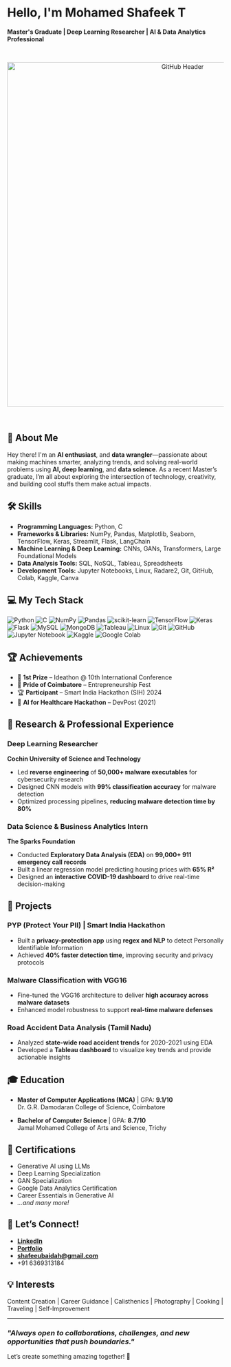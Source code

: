# Hello, I'm Mohamed Shafeek T  

**Master's Graduate | Deep Learning Researcher | AI & Data Analytics Professional**

<br><p align="center">
  <img src="https://img.freepik.com/premium-photo/coder-developing-animated-html5-canvas-dynamic-digital-content-creation_1166177-13875.jpg?size=626&ext=jpg" alt="GitHub Header" width="800" />
</p><br>  



## 🚀 **About Me**  

Hey there! I'm an **AI enthusiast**, and **data wrangler**—passionate about making machines smarter, analyzing trends, and solving real-world problems using **AI, deep learning**, and **data science**. As a recent Master’s graduate, I’m all about exploring the intersection of technology, creativity, and building cool stuffs them make actual impacts.  


## 🛠 **Skills**  

- **Programming Languages:** Python, C  
- **Frameworks & Libraries:** NumPy, Pandas, Matplotlib, Seaborn, TensorFlow, Keras, Streamlit, Flask, LangChain  
- **Machine Learning & Deep Learning:** CNNs, GANs, Transformers, Large Foundational Models  
- **Data Analysis Tools:** SQL, NoSQL, Tableau, Spreadsheets  
- **Development Tools:** Jupyter Notebooks, Linux, Radare2, Git, GitHub, Colab, Kaggle, Canva

## 💻 My Tech Stack

![Python](https://img.shields.io/badge/python-%23333333.svg?style=for-the-badge&logo=python&logoColor=white)
![C](https://img.shields.io/badge/c-%23333333.svg?style=for-the-badge&logo=c&logoColor=white)
![NumPy](https://img.shields.io/badge/numpy-%23333333.svg?style=for-the-badge&logo=numpy&logoColor=white)
![Pandas](https://img.shields.io/badge/pandas-%23333333.svg?style=for-the-badge&logo=pandas&logoColor=white)
![scikit-learn](https://img.shields.io/badge/scikit--learn-%23333333.svg?style=for-the-badge&logo=scikit-learn&logoColor=white)
![TensorFlow](https://img.shields.io/badge/TensorFlow-%23333333.svg?style=for-the-badge&logo=TensorFlow&logoColor=white)
![Keras](https://img.shields.io/badge/Keras-%23333333.svg?style=for-the-badge&logo=Keras&logoColor=white)
![Flask](https://img.shields.io/badge/flask-%23333333.svg?style=for-the-badge&logo=flask&logoColor=white)
![MySQL](https://img.shields.io/badge/mysql-%23333333.svg?style=for-the-badge&logo=mysql&logoColor=white)
![MongoDB](https://img.shields.io/badge/MongoDB-%23333333.svg?style=for-the-badge&logo=mongodb&logoColor=white)
![Tableau](https://img.shields.io/badge/Tableau-%23333333.svg?style=for-the-badge&logo=Tableau&logoColor=white)
![Linux](https://img.shields.io/badge/Linux-%23333333.svg?style=for-the-badge&logo=linux&logoColor=white)
![Git](https://img.shields.io/badge/git-%23333333.svg?style=for-the-badge&logo=git&logoColor=white)
![GitHub](https://img.shields.io/badge/github-%23333333.svg?style=for-the-badge&logo=github&logoColor=white)
![Jupyter Notebook](https://img.shields.io/badge/jupyter-%23333333.svg?style=for-the-badge&logo=jupyter&logoColor=white)
![Kaggle](https://img.shields.io/badge/Kaggle-%23333333.svg?style=for-the-badge&logo=kaggle&logoColor=white)
![Google Colab](https://img.shields.io/badge/Colab-%23333333.svg?style=for-the-badge&logo=googlecolab&logoColor=white)



## 🏆 **Achievements**  

- 🥇 **1st Prize** – Ideathon @ 10th International Conference  
- 🏅 **Pride of Coimbatore** – Entrepreneurship Fest  
- 🏆 **Participant** – Smart India Hackathon (SIH) 2024  
- 🏅 **AI for Healthcare Hackathon** – DevPost (2021)  



## 🔬 **Research & Professional Experience**  

### **Deep Learning Researcher**  
**Cochin University of Science and Technology**  
- Led **reverse engineering** of **50,000+ malware executables** for cybersecurity research  
- Designed CNN models with **99% classification accuracy** for malware detection  
- Optimized processing pipelines, **reducing malware detection time by 80%**  

### **Data Science & Business Analytics Intern**  
**The Sparks Foundation**  
- Conducted **Exploratory Data Analysis (EDA)** on **99,000+ 911 emergency call records**  
- Built a linear regression model predicting housing prices with **65% R²**  
- Designed an **interactive COVID-19 dashboard** to drive real-time decision-making  



## 🚀 **Projects**  

### **PYP (Protect Your PII)** | Smart India Hackathon  
- Built a **privacy-protection app** using **regex and NLP** to detect Personally Identifiable Information  
- Achieved **40% faster detection time**, improving security and privacy protocols  

### **Malware Classification with VGG16**  
- Fine-tuned the VGG16 architecture to deliver **high accuracy across malware datasets**  
- Enhanced model robustness to support **real-time malware defenses**  

### **Road Accident Data Analysis (Tamil Nadu)**  
- Analyzed **state-wide road accident trends** for 2020-2021 using EDA  
- Developed a **Tableau dashboard** to visualize key trends and provide actionable insights  



## 🎓 **Education**  

- **Master of Computer Applications (MCA)** | GPA: **9.1/10**  
  Dr. G.R. Damodaran College of Science, Coimbatore  

- **Bachelor of Computer Science** | GPA: **8.7/10**  
  Jamal Mohamed College of Arts and Science, Trichy  



## 🌟 **Certifications**  

- Generative AI using LLMs  
- Deep Learning Specialization  
- GAN Specialization  
- Google Data Analytics Certification  
- Career Essentials in Generative AI  
- *...and many more!*  



## 📱 **Let’s Connect!**  

- **[LinkedIn](https://www.linkedin.com/in/mohamed-shafeek-t-a226981b9/)**  
- **[Portfolio](https://shafee.netlify.app/)**  
- **shafeeubaidah@gmail.com** 
- +91 6369313184  



## 💡 **Interests**  

Content Creation | Career Guidance | Calisthenics | Photography | Cooking | Traveling | Self-Improvement  

---

### _"Always open to collaborations, challenges, and new opportunities that push boundaries."_  

Let’s create something amazing together! 🚀
